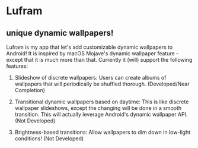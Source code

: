 # Lufram
## unique dynamic wallpapers!

Lufram is my app that let's add customizable dynamic wallpapers to Android! It is inspired by macOS Mojave's dynamic
wallpaper feature - except that it is much more than that. Currently it (will) support the following features:

1. Slideshow of discrete wallpapers: Users can create albums of wallpapers that will periodically be shuffled
thorough. (Developed/Near Completion)

2. Transitional dynamic wallpapers based on daytime: This is like discrete wallpaper slideshows, except the
changing will be done in a smooth transition. This will actually leverage Android's dynamic wallpaper API.
(Not Developed)

3. Brightness-based transitions: Allow wallpapers to dim down in low-light conditions! (Not Developed)
